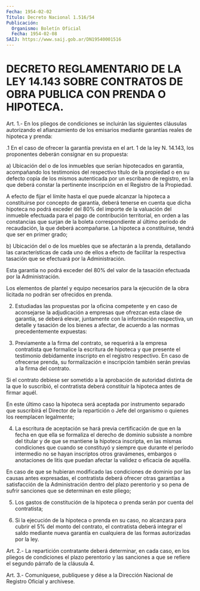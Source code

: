 ```yaml
---
Fecha: 1954-02-02
Título: Decreto Nacional 1.516/54
Publicación:
  Organismo: Boletín Oficial
  Fecha: 1954-02-08
SAIJ: https://www.saij.gob.ar/DN19540001516
---
```

# DECRETO REGLAMENTARIO DE LA LEY 14.143 SOBRE CONTRATOS DE OBRA PUBLICA CON PRENDA O HIPOTECA.

<a id="1"></a>
Art.  1.-  En  los  pliegos  de  condiciones  se incluirán las siguientes cláusulas autorizando el afianzamiento de  los emisarios mediante garantías reales de hipoteca y prenda:

.1 En el caso de ofrecer la garantía prevista en el art.  1  de  la ley N. 14.143, los proponentes deberán consignar en su propuesta:

a)  Ubicación  del  o  de  los  inmuebles que serían hipotecados en garantía, acompañando los testimonios  del  respectivo título de la propiedad o en su defecto copia de los mismos  autenticada  por  un escribano  de  registro,  en  la  que  deberá constar la pertinente inscripción en el Registro de la Propiedad.

A  efecto  de  fijar  el  límite  hasta el que  puede  alcanzar  la hipoteca a constituirse por concepto  de  garantía,  deberá tenerse en cuenta que dicha hipoteca no podrá exceder del 80%  del  importe de la valuación del inmueble efectuada para el pago de contribución territorial, en orden a las constancias que surjan  de la  boleta correspondiente al último período de recaudación, la que deberá  acompañarse.  La hipoteca a constituirse, tendrá que ser en primer grado;

b) Ubicación del o de los  muebles  que  se  afectarán a la prenda, detallando las características de cada uno de  ellos  a  efecto  de facilitar    la   respectiva  tasación  que  se  efectuará  por  la Administración.

Esta garantía no podrá  exceder  del  80%  del valor de la tasación efectuada por la Administración.

Los elementos de plantel y equipo necesarios  para  la ejecución de la    obra  licitada  no  podrán  ser  ofrecidos  en  prenda.

2. Estudiadas  las  propuestas  por la oficina competente y en caso de aconsejarse la adjudicación a  empresas  que ofrezcan esta clase de  garantía,  se  deberá  elevar,  juntamente con  la  información respectiva,  un detalle y tasación de  los  bienes  a  afectar,  de acuerdo a las normas precedentemente expuestas:

3. Previamente  a  la firma del contrato, se requerirá a la empresa contratista que formalice  la  escritura de hipoteca y que presente el testimonio debidamente inscripto  en  el registro respectivo. En caso de ofrecerse prenda, su formalización  e  inscripción  también serán previas a la firma del contrato.

Si  el  contrato  debiese ser sometido a la aprobación de autoridad distinta de la que  lo  suscribió, el contratista deberá constituir la hipoteca antes de firmar aquél.

En  este  último caso la hipoteca  será  aceptada  por  instrumento separado que  suscribirá  el  Director de la repartición o Jefe del organismo o quienes los reemplacen legalmente;

4. La escritura de aceptación se  hará  previa certificación de que en  la  fecha  en  que  ella  se  formaliza el derecho  de  dominio subsiste a nombre del titular y de  que  se  mantiene  la  hipoteca inscripta,  en  las  mismas condiciones que cuando se constituyó  y siempre que durante el  período  intermedio  no se hayan inscriptos otros  gravámenes,  embargos  o  anotaciones  de litis  que  puedan afectar la validez o eficacia de aquélla.

En  caso de que se hubieran modificado las condiciones  de  dominio por las  causas  antes  expresadas,  el  contratista deberá ofrecer otras  garantías  a  satisfacción de la Administración  dentro  del plazo perentorio y so  pena  de  sufrir sanciones que se determinan en este pliego;

5. Los gastos de constitución de la  hipoteca  o  prenda  serán por cuenta del contratista;

6.  Si  la  ejecución  de  la  hipoteca  o  prenda  en  su caso, no alcanzara  para cubrir el 5% del monto del contrato, el contratista deberá integrar  el  saldo mediante nueva garantía en cualquiera de las formas autorizadas por la ley.

<a id="2"></a>
Art. 2.- La repartición contratante deberá determinar, en cada caso,  en  los  pliegos  de  condiciones  el plazo perentorio y las sanciones a que se refiere el segundo párrafo  de  la  cláusula  4.

<a id="3"></a>
Art. 3.- Comuníquese, publíquese y dése a la Dirección Nacional de Registro Oficial y archívese.